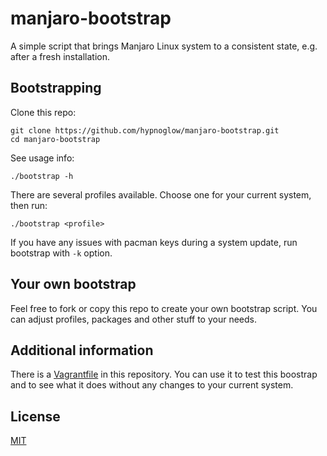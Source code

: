 # manjaro-bootstrap

A simple script that brings Manjaro Linux system to a consistent state,
e.g. after a fresh installation.

## Bootstrapping

Clone this repo:

    git clone https://github.com/hypnoglow/manjaro-bootstrap.git
    cd manjaro-bootstrap

See usage info:

    ./bootstrap -h

There are several profiles available.
Choose one for your current system, then run:

    ./bootstrap <profile>

If you have any issues with pacman keys during a system update, run bootstrap with `-k` option.

## Your own bootstrap

Feel free to fork or copy this repo to create your own bootstrap script.
You can adjust profiles, packages and other stuff to your needs.

## Additional information

There is a [Vagrantfile](https://github.com/hypnoglow/manjaro-bootstrap/blob/master/Vagrantfile) in this repository. You can use it to test this boostrap and to see what it does without any changes to your current system.

## License

[MIT](https://github.com/hypnoglow/manjaro-bootstrap/blob/master/LICENCE)
